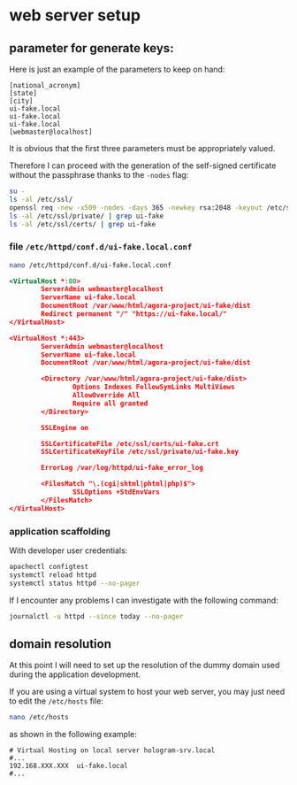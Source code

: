 # web server setup

## parameter for generate keys:

Here is just an example of the parameters to keep on hand:

```text
[national_acronym]
[state]
[city]
ui-fake.local
ui-fake.local
ui-fake.local
[webmaster@localhost]
```

It is obvious that the first three parameters must be appropriately valued.

Therefore I can proceed with the generation of the self-signed certificate without the passphrase thanks to the `-nodes` flag:

```bash
su -
ls -al /etc/ssl/
openssl req -new -x509 -nodes -days 365 -newkey rsa:2048 -keyout /etc/ssl/private/ui-fake.key -out /etc/ssl/certs/ui-fake.crt
ls -al /etc/ssl/private/ | grep ui-fake
ls -al /etc/ssl/certs/ | grep ui-fake
```

### file `/etc/httpd/conf.d/ui-fake.local.conf`

```bash
nano /etc/httpd/conf.d/ui-fake.local.conf
```

```xml
<VirtualHost *:80>
        ServerAdmin webmaster@localhost
        ServerName ui-fake.local
        DocumentRoot /var/www/html/agora-project/ui-fake/dist
        Redirect permanent "/" "https://ui-fake.local/"
</VirtualHost>

<VirtualHost *:443>
        ServerAdmin webmaster@localhost
        ServerName ui-fake.local
        DocumentRoot /var/www/html/agora-project/ui-fake/dist

        <Directory /var/www/html/agora-project/ui-fake/dist>
                Options Indexes FollowSymLinks MultiViews
                AllowOverride All
                Require all granted
        </Directory>

        SSLEngine on

        SSLCertificateFile /etc/ssl/certs/ui-fake.crt
        SSLCertificateKeyFile /etc/ssl/private/ui-fake.key

        ErrorLog /var/log/httpd/ui-fake_error_log

        <FilesMatch "\.(cgi|shtml|phtml|php)$">
                SSLOptions +StdEnvVars
        </FilesMatch>
</VirtualHost>
```

### application scaffolding

With developer user credentials:

```bash
apachectl configtest
systemctl reload httpd
systemctl status httpd --no-pager
```

If I encounter any problems I can investigate with the following command:

```bash
journalctl -u httpd --since today --no-pager
```

## domain resolution

At this point I will need to set up the resolution of the dummy domain used during the application development.

If you are using a virtual system to host your web server, you may just need to edit the `/etc/hosts` file:

```bash
nano /etc/hosts
```

as shown in the following example:

```text
# Virtual Hosting on local server hologram-srv.local
#...
192.168.XXX.XXX  ui-fake.local
#...
```
